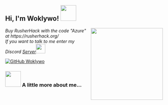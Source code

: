 <h2> Hi, I'm Woklywo! <img src="https://user-images.githubusercontent.com/95560572/144756873-6d686a1c-6261-4d58-8d5b-8171f3fecb7a.gif" width="50"></h2>
<img align='right' src="https://user-images.githubusercontent.com/95560572/144756844-61536797-9e90-4978-a072-295778a9a6f3.gif" width="230">
<p><em>Buy RusherHack with the code "Azure" at https://rusherhack.org/ 
</br>If you want to talk to me enter my Discord <a href="https://discord.gg/jordan">Server</a><img src="https://media.giphy.com/media/WUlplcMpOCEmTGBtBW/giphy.gif" width="30"> 
</em></p>


[![GitHub Woklywo](https://img.shields.io/github/followers/woklywo?label=follow&style=social)](https://github.com/woklywo)


### <img src="https://user-images.githubusercontent.com/95560572/144756524-bad20ed8-38ca-4071-88a2-62b0ad9958cc.gif" width="50"> A little more about me...  





